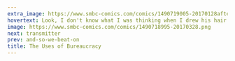 ```yaml
---
extra_image: https://www.smbc-comics.com/comics/1490719005-20170128after.png
hovertext: Look, I don't know what I was thinking when I drew his hair. I guess he stopped off at an expensive salon on the way home.
image: https://www.smbc-comics.com/comics/1490718995-20170328.png
next: transmitter
prev: and-so-we-beat-on
title: The Uses of Bureaucracy
---
```

